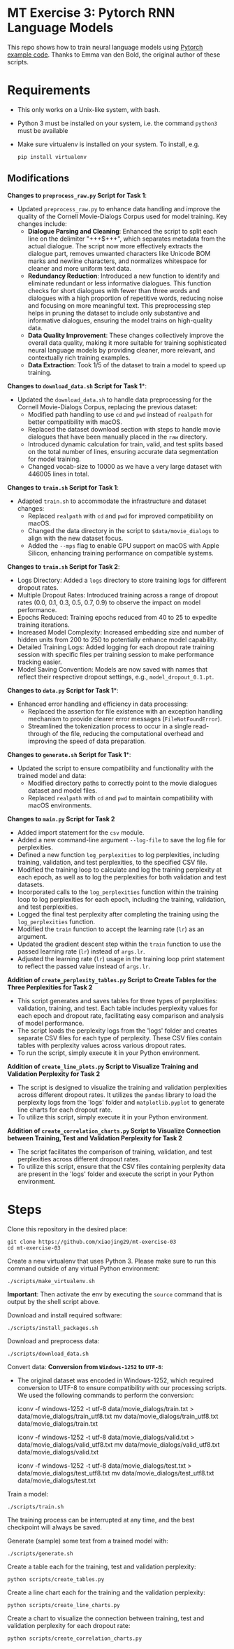 # MT Exercise 3: Pytorch RNN Language Models

This repo shows how to train neural language models using [Pytorch example code](https://github.com/pytorch/examples/tree/master/word_language_model). Thanks to Emma van den Bold, the original author of these scripts. 

# Requirements

- This only works on a Unix-like system, with bash.
- Python 3 must be installed on your system, i.e. the command `python3` must be available
- Make sure virtualenv is installed on your system. To install, e.g.

    `pip install virtualenv`

## Modifications

**Changes to `preprocess_raw.py` Script for Task 1**:
- Updated `preprocess_raw.py` to enhance data handling and improve the quality of the Cornell Movie-Dialogs Corpus used for model training. Key changes include:
  - **Dialogue Parsing and Cleaning**: Enhanced the script to split each line on the delimiter "+++$+++", which separates metadata from the actual dialogue. The script now more effectively extracts the dialogue part, removes unwanted characters like Unicode BOM marks and newline characters, and normalizes whitespace for cleaner and more uniform text data.
  - **Redundancy Reduction**: Introduced a new function to identify and eliminate redundant or less informative dialogues. This function checks for short dialogues with fewer than three words and dialogues with a high proportion of repetitive words, reducing noise and focusing on more meaningful text. This preprocessing step helps in pruning the dataset to include only substantive and informative dialogues, ensuring the model trains on high-quality data.
  - **Data Quality Improvement**: These changes collectively improve the overall data quality, making it more suitable for training sophisticated neural language models by providing cleaner, more relevant, and contextually rich training examples.
  - **Data Extraction**: Took 1/5 of the dataset to train a model to speed up training.

**Changes to `download_data.sh` Script for Task 1***:
- Updated the `download_data.sh` to handle data preprocessing for the Cornell Movie-Dialogs Corpus, replacing the previous dataset:
  - Modified path handling to use `cd` and `pwd` instead of `realpath` for better compatibility with macOS.
  - Replaced the dataset download section with steps to handle movie dialogues that have been manually placed in the `raw` directory.
  - Introduced dynamic calculation for train, valid, and test splits based on the total number of lines, ensuring accurate data segmentation for model training.
  - Changed vocab-size to 10000 as we have a very large dataset with 446005 lines in total.

**Changes to `train.sh` Script for Task 1**:
- Adapted `train.sh` to accommodate the infrastructure and dataset changes:
  - Replaced `realpath` with `cd` and `pwd` for improved compatibility on macOS.
  - Changed the data directory in the script to `$data/movie_dialogs` to align with the new dataset focus.
  - Added the `--mps` flag to enable GPU support on macOS with Apple Silicon, enhancing training performance on compatible systems.

**Changes to `train.sh` Script for Task 2**:
- Logs Directory: Added a `logs` directory to store training logs for different dropout rates.
- Multiple Dropout Rates: Introduced training across a range of dropout rates (0.0, 0.1, 0.3, 0.5, 0.7, 0.9) to observe the impact on model performance.
- Epochs Reduced: Training epochs reduced from 40 to 25 to expedite training iterations.
- Increased Model Complexity: Increased embedding size and number of hidden units from 200 to 250 to potentially enhance model capability.
- Detailed Training Logs: Added logging for each dropout rate training session with specific files per training session to make performance tracking easier.
- Model Saving Convention: Models are now saved with names that reflect their respective dropout settings, e.g., `model_dropout_0.1.pt`.

**Changes to `data.py` Script for Task 1***:
- Enhanced error handling and efficiency in data processing:
  - Replaced the assertion for file existence with an exception handling mechanism to provide clearer error messages (`FileNotFoundError`).
  - Streamlined the tokenization process to occur in a single read-through of the file, reducing the computational overhead and improving the speed of data preparation.

**Changes to `generate.sh` Script for Task 1***:
- Updated the script to ensure compatibility and functionality with the trained model and data:
  - Modified directory paths to correctly point to the movie dialogues dataset and model files.
  - Replaced `realpath` with `cd` and `pwd` to maintain compatibility with macOS environments.

**Changes to `main.py` Script for Task 2**
- Added import statement for the `csv` module.
- Added a new command-line argument `--log-file` to save the log file for perplexities.
- Defined a new function `log_perplexities` to log perplexities, including training, validation, and test perplexities, to the specified CSV file.
- Modified the training loop to calculate and log the training perplexity at each epoch, as well as to log the perplexities for both validation and test datasets.
- Incorporated calls to the `log_perplexities` function within the training loop to log perplexities for each epoch, including the training, validation, and test perplexities.
- Logged the final test perplexity after completing the training using the `log_perplexities` function.
- Modified the `train` function to accept the learning rate (`lr`) as an argument.
- Updated the gradient descent step within the `train` function to use the passed learning rate (`lr`) instead of `args.lr`.
- Adjusted the learning rate (`lr`) usage in the training loop print statement to reflect the passed value instead of `args.lr`.

**Addition of `create_perplexity_tables.py` Script to Create Tables for the Three Perplexities for Task 2**
- This script generates and saves tables for three types of perplexities: validation, training, and test. Each table includes perplexity values for each epoch and dropout rate, facilitating easy comparison and analysis of model performance. 
- The script loads the perplexity logs from the 'logs' folder and creates separate CSV files for each type of perplexity. These CSV files contain tables with perplexity values across various dropout rates. 
- To run the script, simply execute it in your Python environment.

**Addition of `create_line_plots.py` Script to Visualize Training and Validation Perplexity for Task 2**
- The script is designed to visualize the training and validation perplexities across different dropout rates. It utilizes the `pandas` library to load the perplexity logs from the 'logs' folder and `matplotlib.pyplot` to generate line charts for each dropout rate.
- To utilize this script, simply execute it in your Python environment.

**Addition of `create_correlation_charts.py` Script to Visualize Connection between Training, Test and Validation Perplexity for Task 2**
- The script facilitates the comparison of training, validation, and test perplexities across different dropout rates. 
- To utilize this script, ensure that the CSV files containing perplexity data are present in the 'logs' folder and execute the script in your Python environment.


# Steps

Clone this repository in the desired place:

    git clone https://github.com/xiaojing29/mt-exercise-03
    cd mt-exercise-03

Create a new virtualenv that uses Python 3. Please make sure to run this command outside of any virtual Python environment:

    ./scripts/make_virtualenv.sh

**Important**: Then activate the env by executing the `source` command that is output by the shell script above.

Download and install required software:

    ./scripts/install_packages.sh

Download and preprocess data:

    ./scripts/download_data.sh

Convert data:
**Conversion from `Windows-1252` to `UTF-8`**:
- The original dataset was encoded in Windows-1252, which required conversion to UTF-8 to ensure compatibility with our processing scripts. We used the following commands to perform the conversion:


    iconv -f windows-1252 -t utf-8 data/movie_dialogs/train.txt > data/movie_dialogs/train_utf8.txt
    mv data/movie_dialogs/train_utf8.txt data/movie_dialogs/train.txt

    iconv -f windows-1252 -t utf-8 data/movie_dialogs/valid.txt > data/movie_dialogs/valid_utf8.txt
    mv data/movie_dialogs/valid_utf8.txt data/movie_dialogs/valid.txt

    iconv -f windows-1252 -t utf-8 data/movie_dialogs/test.txt > data/movie_dialogs/test_utf8.txt
    mv data/movie_dialogs/test_utf8.txt data/movie_dialogs/test.txt


Train a model:

    ./scripts/train.sh

The training process can be interrupted at any time, and the best checkpoint will always be saved.

Generate (sample) some text from a trained model with:

    ./scripts/generate.sh

Create a table each for the training, test and validation perplexity:

    python scripts/create_tables.py


Create a line chart each for the training and the validation perplexity:

    python scripts/create_line_charts.py

Create a chart to visualize the connection between training, test and validation perplexity for each dropout rate:

    python scripts/create_correlation_charts.py



